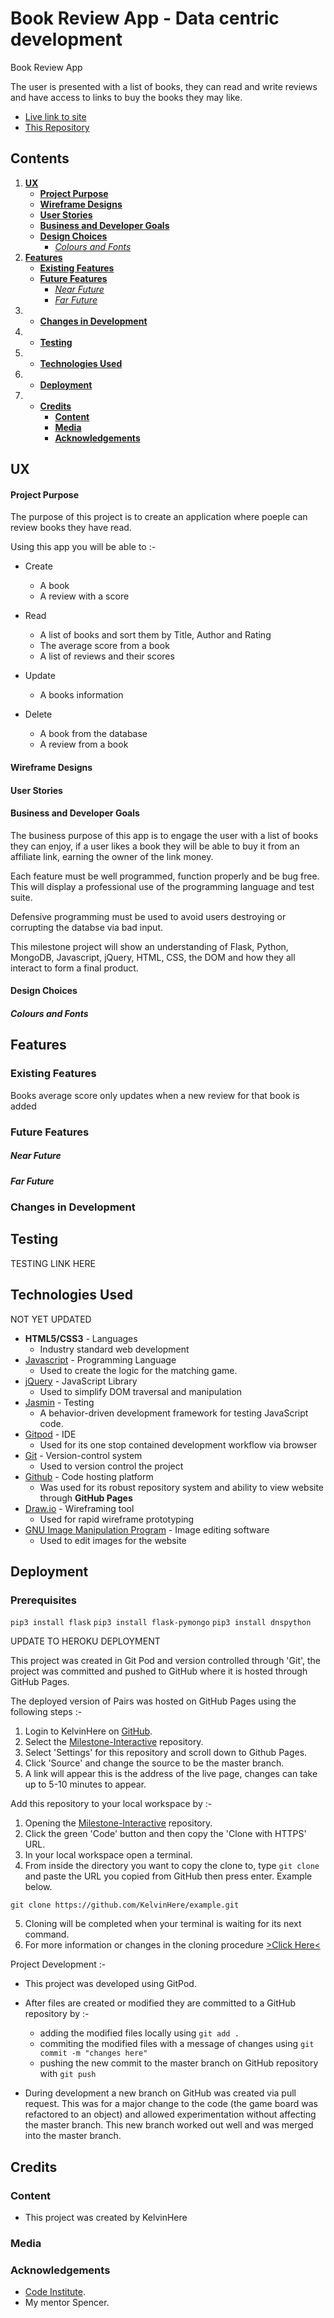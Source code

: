 # Book Review App - Data centric development</h1>
 
Book Review App
 
The user is presented with a list of books, they can read and write reviews and have access to links to buy the books they may like.
 
* [Live link to site](https://book-review-kelvinhere.herokuapp.com/ 'Heroku live link to app')
* [This Repository](https://github.com/KelvinHere/book-review-app 'Github repository link')
 
## Contents
 
1. [**UX**](#ux)
   * [**Project Purpose**](#project-purpose)
   * [**Wireframe Designs**](#wireframe-designs)
   * [**User Stories**](#user-stories)
   * [**Business and Developer Goals**](#business-and-developer-goals)
   * [**Design Choices**](#design-choices)   
       * [*Colours and Fonts*](#colours-and-fonts)
2. [**Features**](#features)
   * [**Existing Features**](#existing-features)
   * [**Future Features**](#future-features)
       * [*Near Future*](#near-future)
       * [*Far Future*](#far-future)
3. * [**Changes in Development**](#changes-in-development)
4. * [**Testing**](#testing)
5. * [**Technologies Used**](#technologies-used)
6. * [**Deployment**](#deployment)
7. * [**Credits**](#credits)
       * [**Content**](#content)
       * [**Media**](#media)
       * [**Acknowledgements**](#acknowledgements)

## UX
 
#### Project Purpose

The purpose of this project is to create an application where poeple can review books they have read.

Using this app you will be able to  :-

- Create
    - A book
    - A review with a score

- Read 
    - A list of books and sort them by Title, Author and Rating
    - The average score from a book
    - A list of reviews and their scores

- Update
    - A books information

- Delete 
    - A book from the database
    - A review from a book


#### Wireframe Designs

#### User Stories

#### Business and Developer Goals

The business purpose of this app is to engage the user with a list of books they can enjoy, if a user likes a book they will be able to buy it from an affiliate link, earning the owner of the link money.

Each feature must be well programmed, function properly and be bug free.  This will display a professional use of the programming language and test suite.
 
Defensive programming must be used to avoid users destroying or corrupting the databse via bad input.

This milestone project will show an understanding of Flask, Python, MongoDB, Javascript, jQuery, HTML, CSS, the DOM and how they all interact to form a final product.
 
#### Design Choices
 
##### Colours and Fonts

## Features
 
### Existing Features

Books average score only updates when a new review for that book is added

### Future Features
 
##### Near Future

##### Far Future

### Changes in Development

## Testing
 
TESTING LINK HERE

## Technologies Used

NOT YET UPDATED

- **HTML5/CSS3** - Languages
   - Industry standard web development
- [Javascript](https://www.javascript.com/) - Programming Language
   - Used to create the logic for the matching game.
- [jQuery](https://jquery.com/) - JavaScript Library
   - Used to simplify DOM traversal and manipulation
- [Jasmin](https://jasmine.github.io/) - Testing
   - A behavior-driven development framework for testing JavaScript code.
- [Gitpod](https://www.gitpod.com) - IDE
   - Used for its one stop contained development workflow via browser
- [Git](https://git-scm.com/) - Version-control system
   - Used to version control the project
- [Github](https://www.github.com) - Code hosting platform
   - Was used for its robust repository system and ability to view website through **GitHub Pages**
- [Draw.io](https://www.draw.io/) - Wireframing tool
   - Used for rapid wireframe prototyping
- [GNU Image Manipulation Program](https://www.gimp.org/) - Image editing software
   - Used to edit images for the website
 
## Deployment

### Prerequisites
`pip3 install flask`
`pip3 install flask-pymongo`
`pip3 install dnspython`

UPDATE TO HEROKU DEPLOYMENT

This project was created in Git Pod and version controlled through 'Git', the project was committed and pushed to GitHub where it is hosted through GitHub Pages.
 
The deployed version of Pairs was hosted on GitHub Pages using the following steps :-
 
1. Login to KelvinHere on [GitHub](https://github.com/).
2. Select the [Milestone-Interactive](https://github.com/KelvinHere/Milestone-Interactive) repository.
3. Select 'Settings' for this repository and scroll down to Github Pages.
4. Click 'Source' and change the source to be the master branch.
5. A link will appear this is the address of the live page, changes can take up to 5-10 minutes to appear.
 
Add this repository to your local workspace by :-
 
1. Opening the [Milestone-Interactive](https://github.com/KelvinHere/Milestone-Interactive) repository.
2. Click the green 'Code' button and then copy the 'Clone with HTTPS' URL.
3. In your local workspace open a terminal.
4. From inside the directory you want to copy the clone to, type `git clone` and paste the URL you copied from GitHub then press enter.  Example below.
 
`git clone https://github.com/KelvinHere/example.git`
 
5. Cloning will be completed when your terminal is waiting for its next command.
6. For more information or changes in the cloning procedure [>Click Here<](https://github.com/git-guides/git-clone)

Project Development :-
* This project was developed using GitPod.
* After files are created or modified they are committed to a GitHub repository by :-
    - adding the modified files locally using `git add .`
    - commiting the modified files with a message of changes using `git commit -m "changes here"`
    - pushing the new commit to the master branch on GitHub repository with `git push`

* During development a new branch on GitHub was created via pull request.  This was for a major change to the code (the game board was refactored to an object) and allowed experimentation without affecting the master branch.  This new branch worked out well and was merged into the master branch.

## Credits
### Content
 
- This project was created by KelvinHere
 
### Media

### Acknowledgements
 
* [Code Institute](https://codeinstitute.net/).
* My mentor Spencer.